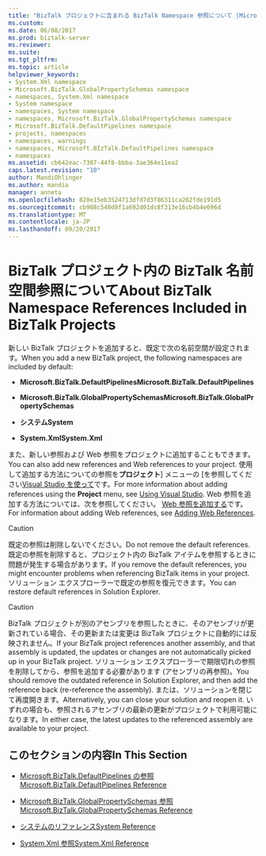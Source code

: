 ```yaml
---
title: "BizTalk プロジェクトに含まれる BizTalk Namespace 参照について |Microsoft ドキュメント"
ms.custom: 
ms.date: 06/08/2017
ms.prod: biztalk-server
ms.reviewer: 
ms.suite: 
ms.tgt_pltfrm: 
ms.topic: article
helpviewer_keywords:
- System.Xml namespace
- Microsoft.BizTalk.GlobalPropertySchemas namespace
- namespaces, System.Xml namespace
- System namespace
- namespaces, System namespace
- namespaces, Microsoft.BizTalk.GlobalPropertySchemas namespace
- Microsoft.BizTalk.DefaultPipelines namespace
- projects, namespaces
- namespaces, warnings
- namespaces, Microsoft.BIzTalk.DefaultPipelines namespace
- namespaces
ms.assetid: cb642eac-7307-44f8-bbba-3ae364e11ea2
caps.latest.revision: "10"
author: MandiOhlinger
ms.author: mandia
manager: anneta
ms.openlocfilehash: 820e15eb3524713dfd7d3f86311ca262fde191d5
ms.sourcegitcommit: cb908c540d8f1a692d01dc8f313e16cb4b4e696d
ms.translationtype: MT
ms.contentlocale: ja-JP
ms.lasthandoff: 09/20/2017
---
```

# <a name="about-biztalk-namespace-references-included-in-biztalk-projects"></a><span data-ttu-id="b0659-102">BizTalk プロジェクト内の BizTalk 名前空間参照について</span><span class="sxs-lookup"><span data-stu-id="b0659-102">About BizTalk Namespace References Included in BizTalk Projects</span></span>
<span data-ttu-id="b0659-103">新しい BizTalk プロジェクトを追加すると、既定で次の名前空間が設定されます。</span><span class="sxs-lookup"><span data-stu-id="b0659-103">When you add a new BizTalk project, the following namespaces are included by default:</span></span>  
  
-   <span data-ttu-id="b0659-104">**Microsoft.BizTalk.DefaultPipelines**</span><span class="sxs-lookup"><span data-stu-id="b0659-104">**Microsoft.BizTalk.DefaultPipelines**</span></span>  
  
-   <span data-ttu-id="b0659-105">**Microsoft.BizTalk.GlobalPropertySchemas**</span><span class="sxs-lookup"><span data-stu-id="b0659-105">**Microsoft.BizTalk.GlobalPropertySchemas**</span></span>  
  
-   <span data-ttu-id="b0659-106">**システム**</span><span class="sxs-lookup"><span data-stu-id="b0659-106">**System**</span></span>  
  
-   <span data-ttu-id="b0659-107">**System.Xml**</span><span class="sxs-lookup"><span data-stu-id="b0659-107">**System.Xml**</span></span>  
  
 <span data-ttu-id="b0659-108">また、新しい参照および Web 参照をプロジェクトに追加することもできます。</span><span class="sxs-lookup"><span data-stu-id="b0659-108">You can also add new references and Web references to your project.</span></span> <span data-ttu-id="b0659-109">使用して追加する方法についての参照を**プロジェクト**] メニューの [を参照してください[Visual Studio を使って](../core/using-visual-studio.md)です。</span><span class="sxs-lookup"><span data-stu-id="b0659-109">For more information about adding references using the **Project** menu, see [Using Visual Studio](../core/using-visual-studio.md).</span></span> <span data-ttu-id="b0659-110">Web 参照を追加する方法については、次を参照してください。 [Web 参照を追加する](../core/adding-web-references.md)です。</span><span class="sxs-lookup"><span data-stu-id="b0659-110">For information about adding Web references, see [Adding Web References](../core/adding-web-references.md).</span></span>  
  
> [!CAUTION]
>  <span data-ttu-id="b0659-111">既定の参照は削除しないでください。</span><span class="sxs-lookup"><span data-stu-id="b0659-111">Do not remove the default references.</span></span> <span data-ttu-id="b0659-112">既定の参照を削除すると、プロジェクト内の BizTalk アイテムを参照するときに問題が発生する場合があります。</span><span class="sxs-lookup"><span data-stu-id="b0659-112">If you remove the default references, you might encounter problems when referencing BizTalk items in your project.</span></span> <span data-ttu-id="b0659-113">ソリューション エクスプローラーで既定の参照を復元できます。</span><span class="sxs-lookup"><span data-stu-id="b0659-113">You can restore default references in Solution Explorer.</span></span>  
  
> [!CAUTION]
>  <span data-ttu-id="b0659-114">BizTalk プロジェクトが別のアセンブリを参照したときに、そのアセンブリが更新されている場合、その更新または変更は BizTalk プロジェクトに自動的には反映されません。</span><span class="sxs-lookup"><span data-stu-id="b0659-114">If your BizTalk project references another assembly, and that assembly is updated, the updates or changes are not automatically picked up in your BizTalk project.</span></span> <span data-ttu-id="b0659-115">ソリューション エクスプローラーで期限切れの参照を削除してから、参照を追加する必要があります (アセンブリの再参照)。</span><span class="sxs-lookup"><span data-stu-id="b0659-115">You should remove the outdated reference in Solution Explorer, and then add the reference back (re-reference the assembly).</span></span> <span data-ttu-id="b0659-116">または、ソリューションを閉じて再度開きます。</span><span class="sxs-lookup"><span data-stu-id="b0659-116">Alternatively, you can close your solution and reopen it.</span></span> <span data-ttu-id="b0659-117">いずれの場合も、参照されるアセンブリの最新の更新がプロジェクトで利用可能になります。</span><span class="sxs-lookup"><span data-stu-id="b0659-117">In either case, the latest updates to the referenced assembly are available to your project.</span></span>  
  
## <a name="in-this-section"></a><span data-ttu-id="b0659-118">このセクションの内容</span><span class="sxs-lookup"><span data-stu-id="b0659-118">In This Section</span></span>  
  
-   [<span data-ttu-id="b0659-119">Microsoft.BizTalk.DefaultPipelines の参照</span><span class="sxs-lookup"><span data-stu-id="b0659-119">Microsoft.BizTalk.DefaultPipelines Reference</span></span>](../core/microsoft-biztalk-defaultpipelines-reference.md)  
  
-   [<span data-ttu-id="b0659-120">Microsoft.BizTalk.GlobalPropertySchemas 参照</span><span class="sxs-lookup"><span data-stu-id="b0659-120">Microsoft.BizTalk.GlobalPropertySchemas Reference</span></span>](../core/microsoft-biztalk-globalpropertyschemas-reference.md)  
  
-   [<span data-ttu-id="b0659-121">システムのリファレンス</span><span class="sxs-lookup"><span data-stu-id="b0659-121">System Reference</span></span>](../core/system-reference.md)  
  
-   [<span data-ttu-id="b0659-122">System.Xml 参照</span><span class="sxs-lookup"><span data-stu-id="b0659-122">System.Xml Reference</span></span>](../core/system-xml-reference.md)
